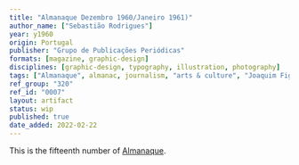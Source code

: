 ```yaml
---
title: "Almanaque Dezembro 1960/Janeiro 1961)"
author_name: ["Sebastião Rodrigues"]
year: y1960
origin: Portugal
publisher: "Grupo de Publicações Periódicas"
formats: [magazine, graphic-design]
disciplines: [graphic-design, typography, illustration, photography]
tags: ["Almanaque", almanac, journalism, "arts & culture", "Joaquim Figueiredo Magalhães"]
ref_group: "320"
ref_id: "0007"
layout: artifact
status: wip
published: true
date_added: 2022-02-22
---
```


<p>This is the fifteenth number of <a class="text cat-link publisher" href="/tags/almanaque/">Almanaque</a>.</p>

